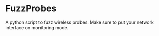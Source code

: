 # FuzzProbes
A python script to fuzz wireless probes. Make sure to put your network interface on monitoring mode.
